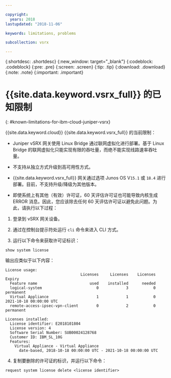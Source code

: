 ```yaml
---

copyright:
  years: 2018
lastupdated: "2018-11-06"

keywords: limitations, problems

subcollection: vsrx

---
```


{:shortdesc: .shortdesc}
{:new_window: target="_blank"}
{:codeblock: .codeblock}
{:pre: .pre}
{:screen: .screen}
{:tip: .tip}
{:download: .download}
{:note: .note}
{:important: .important}

# {{site.data.keyword.vsrx_full}} 的已知限制
{: #known-limitations-for-ibm-cloud-juniper-vsrx}

{{site.data.keyword.cloud}} {{site.data.keyword.vsrx_full}} 的当前限制：

* Juniper vSRX 网关使用 Linux Bridge 通过联网虚拟化进行部署。基于 Linux Bridge 的联网虚拟化只能实现有限的吞吐量，而绝不能实现线路速率吞吐量。

* 不支持从独立方式升级到高可用性方式。

* {{site.data.keyword.vsrx_full}} 网关通过选项 Junos OS V`15.1` 或 `18.4` 进行部署。目前，不支持升级/降级为其他版本。

* 即使系统上有其他（有效）许可证，60 天评估许可证也可能导致内核生成 ERROR 消息。因此，您应该除去任何 60 天评估许可证以避免此问题。为此，请执行以下过程：

1. 登录到 vSRX 网关设备。

2. 通过在控制台提示符处运行 `cli` 命令来进入 CLI 方式。

3. 运行以下命令来获取许可证标识：

```
show system license
```
输出应类似于以下内容：

```
License usage:
                                 Licenses     Licenses    Licenses    Expiry
  Feature name                       used    installed      needed
  logical-system                        0            3           0    permanent
  Virtual Appliance                     1            1           0    2021-10-18 00:00:00 UTC
  remote-access-ipsec-vpn-client        0            2           0    permanent

Licenses installed:
  License identifier: E2018101804
  License version: 4
  Software Serial Number: SUB00024128768
  Customer ID: IBM_SL_10G
  Features:
    Virtual Appliance - Virtual Appliance
      date-based, 2018-10-18 00:00:00 UTC - 2021-10-18 00:00:00 UTC
```

4. 复制要删除的许可证的标识，并运行以下命令：

```
request system license delete <license identifier>
```
